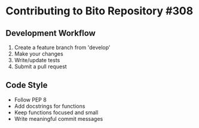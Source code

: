 
# Contributing to Bito Repository #308

## Development Workflow
1. Create a feature branch from 'develop'
2. Make your changes
3. Write/update tests
4. Submit a pull request

## Code Style
- Follow PEP 8
- Add docstrings for functions
- Keep functions focused and small
- Write meaningful commit messages
